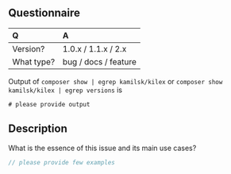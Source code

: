 ## Questionnaire

| Q             | A
|:--------------|:--
| Version?      | 1.0.x / 1.1.x / 2.x
| What type?    | bug / docs / feature

Output of `composer show | egrep kamilsk/kilex` or `composer show kamilsk/kilex | egrep versions` is

```
# please provide output
```

## Description

What is the essence of this issue and its main use cases?

```php
// please provide few examples
```
